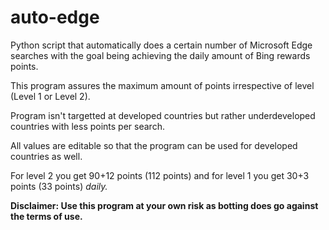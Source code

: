 # auto-edge
Python script that automatically does a certain number of Microsoft Edge searches with the goal being achieving the daily amount of Bing rewards points.

This program assures the maximum amount of points irrespective of level (Level 1 or Level 2).

Program isn't targetted at developed countries but rather underdeveloped countries with less points per search.

All values are editable so that the program can be used for developed countries as well.

For level 2 you get 90+12 points (112 points) and for level 1 you get 30+3 points (33 points) *daily.*

**Disclaimer: Use this program at your own risk as botting does go against the terms of use.**
